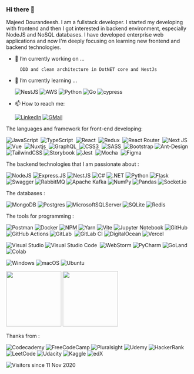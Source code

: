 ### Hi there 👋

Majeed Dourandeesh. I am a fullstack developer. I started my developing with frontend and then I got interested in backend environment, especially NodeJS  and NoSQL databases. I have developed enterprise web applications and now I'm deeply focusing on learning new frontend and backend technologies.


- 🔭 I’m currently working on ...
    
        DDD and clean architecture in DotNET core and NestJs
    
- 🌱 I’m currently learning ...


    ![NestJS](https://img.shields.io/badge/nestjs-%23E0234E.svg?style=flat&logo=nestjs&logoColor=white)
    ![AWS](https://img.shields.io/badge/AWS-%23FF9900.svg?style=flat&logo=amazon-aws&logoColor=white)
    ![Python](https://img.shields.io/badge/Python-3776AB?style=flat&logo=python&logoColor=white)
    ![Go](https://img.shields.io/badge/go-%2300ADD8.svg?style=flat&logo=go&logoColor=white)
    ![cypress](https://img.shields.io/badge/-cypress-%23E5E5E5?style=flat&logo=cypress&logoColor=058a5e)
    
  
-  📫 How to reach me: 

    [![LinkedIn](https://img.shields.io/badge/linkedin-f0f0f0?&style=flat&logo=linkedin&logoColor=white&color=0e76a8)](https://www.linkedin.com/in/majeed-dourandeesh/)
    [![GMail](https://img.shields.io/badge/gmail-f0f0f0?&style=flat&logo=gmail&logoColor=white&color=ea4335)](mailto:majeed.dl@gmail.com) 
<!--
**majeeddl/majeeddl** is a ✨ _special_ ✨ repository because its `README.md` (this file) appears on your GitHub profile.

Here are some ideas to get you started:

- 🔭 I’m currently working on ...
- 🌱 I’m currently learning ...
- 👯 I’m looking to collaborate on ...
- 🤔 I’m looking for help with ...
- 💬 Ask me about ...
- 📫 How to reach me: ...
- 😄 Pronouns: ...
- ⚡ Fun fact: ...
-->


The languages and framework for front-end developing:

![JavaScript](https://img.shields.io/badge/-JavaScript-05122A?style=flat&logo=javascript)&nbsp;
![TypeScript](https://img.shields.io/badge/-TypeScript-05122A?style=flat&logo=TypeScript)&nbsp;
![React](https://img.shields.io/badge/-React-05122A?style=flat&logo=react)&nbsp;
![Redux](https://img.shields.io/badge/Redux-593D88?style=flat&logo=redux&logoColor=white)&nbsp;
![React Router](https://img.shields.io/badge/React_Router-CA4245?style=flat&logo=react-router&logoColor=white)&nbsp;
![Next JS](https://img.shields.io/badge/Next-black?style=flat&logo=next.js&logoColor=white)
![Vue](https://img.shields.io/badge/-Vue-05122A?style=flat&logo=vue.js)&nbsp;
![Nuxtjs](https://img.shields.io/badge/Nuxt-002E3B?style=flat&logo=nuxtdotjs&logoColor=#00DC82)&nbsp;
![GraphQL](https://img.shields.io/badge/-GraphQL-E10098?style=flat&logo=graphql&logoColor=white)&nbsp;
![CSS3](https://img.shields.io/badge/-CSS3-05122A?style=flat&logo=CSS3&logoColor=1572B6)&nbsp;
![SASS](https://img.shields.io/badge/Sass-CC6699?style=flat&logo=sass&logoColor=white)&nbsp;
![Bootstrap](https://img.shields.io/badge/bootstrap-%23563D7C.svg?style=flat&logo=bootstrap&logoColor=white)
![Ant-Design](https://img.shields.io/badge/-AntDesign-%230170FE?style=flat&logo=ant-design&logoColor=white)&nbsp;
![TailwindCSS](https://img.shields.io/badge/tailwindcss-%2338B2AC.svg?style=flat&logo=tailwind-css&logoColor=white)
![Storybook](https://img.shields.io/badge/-Storybook-FF4785?style=flat&logo=storybook&logoColor=white)
![Jest](https://img.shields.io/badge/-jest-%23C21325?style=flat&logo=jest&logoColor=white)&nbsp;
![Mocha](https://img.shields.io/badge/-mocha-%238D6748?style=flat&logo=mocha&logoColor=white)&nbsp;
![Figma](https://img.shields.io/badge/figma-%23F24E1E.svg?style=flat&logo=figma&logoColor=white)

The backend technologies that I am passionate about  :

![NodeJS](https://img.shields.io/badge/node.js-6DA55F?style=flat&logo=node.js&logoColor=white)
![Express.JS](https://img.shields.io/badge/Express.js-404D59?style=flat)
![NestJS](https://img.shields.io/badge/nestjs-%23E0234E.svg?style=flat&logo=nestjs&logoColor=white)
![C#](https://img.shields.io/badge/c%23-%23239120.svg?style=flat&logo=c-sharp&logoColor=white)
![.NET](https://img.shields.io/badge/.NET-5C2D91?style=flat&logo=.net&logoColor=white)
![Python](https://img.shields.io/badge/Python-3776AB?style=flat&logo=python&logoColor=white)
![Flask](https://img.shields.io/badge/flask-%23000.svg?style=flat&logo=flask&logoColor=white)
![Swagger](https://img.shields.io/badge/-Swagger-%23Clojure?style=flat&logo=swagger&logoColor=white)
![RabbitMQ](https://img.shields.io/badge/Rabbitmq-FF6600?style=flat&logo=rabbitmq&logoColor=white)
![Apache Kafka](https://img.shields.io/badge/Apache%20Kafka-000?style=flat&logo=apachekafka)
![NumPy](https://img.shields.io/badge/numpy-%23013243.svg?style=flat&logo=numpy&logoColor=white)
![Pandas](https://img.shields.io/badge/pandas-%23150458.svg?style=flat&logo=pandas&logoColor=white)
![Socket.io](https://img.shields.io/badge/Socket.io-black?style=flat&logo=socket.io&badgeColor=010101)

The databases :

![MongoDB](https://img.shields.io/badge/MongoDB-%234ea94b.svg?style=flat&logo=mongodb&logoColor=white)
![Postgres](https://img.shields.io/badge/postgres-%23316192.svg?style=flat&logo=postgresql&logoColor=white)
![MicrosoftSQLServer](https://img.shields.io/badge/Microsoft%20SQL%20Sever-CC2927?style=flat&logo=microsoft%20sql%20server&logoColor=white)
![SQLite](https://img.shields.io/badge/sqlite-%2307405e.svg?style=flat&logo=sqlite&logoColor=white)
![Redis](https://img.shields.io/badge/redis-%23DD0031.svg?style=flat&logo=redis&logoColor=white)

The tools for programming :

![Postman](https://img.shields.io/badge/Postman-FF6C37?style=flat&logo=postman&logoColor=white)
![Docker](https://img.shields.io/badge/docker-%230db7ed.svg?style=flat&logo=docker&logoColor=white)
![NPM](https://img.shields.io/badge/NPM-%23000000.svg?style=flat&logo=npm&logoColor=white)
![Yarn](https://img.shields.io/badge/yarn-%232C8EBB.svg?style=flat&logo=yarn&logoColor=white)
![Vite](https://img.shields.io/badge/vite-%23646CFF.svg?style=flat&logo=vite&logoColor=white)
![Jupyter Notebook](https://img.shields.io/badge/jupyter-%23FA0F00.svg?style=flat&logo=jupyter&logoColor=white)
![GitHub](https://img.shields.io/badge/-GitHub-05122A?style=flat&logo=github)&nbsp;
![GitHub Actions](https://img.shields.io/badge/github%20actions-%232671E5.svg?style=flat&logo=githubactions&logoColor=white)
![GitLab](https://img.shields.io/badge/GitLab-330F63?style=flat&logo=gitlab&logoColor=white)&nbsp;
![GitLab CI](https://img.shields.io/badge/gitlab%20ci-%23181717.svg?style=flat&logo=gitlab&logoColor=white)
![DigitalOcean](https://img.shields.io/badge/DigitalOcean-%230167ff.svg?style=flat&logo=digitalOcean&logoColor=white)
![Vercel](https://img.shields.io/badge/vercel-%23000000.svg?style=flat&logo=vercel&logoColor=white)


![Visual Studio](https://img.shields.io/badge/Visual%20Studio-5C2D91.svg?style=flat&logo=visual-studio&logoColor=white)
![Visual Studio Code](https://img.shields.io/badge/-Visual%20Studio%20Code-05122A?style=flat&logo=visual-studio-code&logoColor=007ACC)&nbsp;
![WebStorm](https://img.shields.io/badge/webstorm-143?style=flat&logo=webstorm&logoColor=white&color=black)
![PyCharm](https://img.shields.io/badge/pycharm-143?style=flat&logo=pycharm&logoColor=black&color=black&labelColor=green)
![GoLand](https://img.shields.io/badge/GoLand-0f0f0f?&style=flat&logo=goland&logoColor=white)
![Colab](https://img.shields.io/badge/Colab-F9AB00?style=flat&logo=googlecolab&color=525252)



![Windows](https://img.shields.io/badge/Windows-0078D6?style=flat&logo=windows&logoColor=white)
![macOS](https://img.shields.io/badge/mac%20os-000000?style=flat&logo=macos&logoColor=F0F0F0)
![Ubuntu](https://img.shields.io/badge/Ubuntu-E95420?style=flat&logo=ubuntu&logoColor=white)

<img src="https://github-readme-stats.vercel.app/api?username=majeeddl&show_icons=true&theme=algolia&count_private=true" height="150" /> <img src="https://github-readme-stats.vercel.app/api/top-langs/?username=majeeddl&show_icons=true&layout=compact&theme=algolia&count_private=true" height="150" />

Thanks from : 

![Codecademy](https://img.shields.io/badge/Codecademy-FFF0E5?style=flat&logo=codecademy&logoColor=1F243A)
![FreeCodeCamp](https://img.shields.io/badge/Freecodecamp-%23123.svg?&style=flat&logo=freecodecamp&logoColor=green)
![Pluralsight](https://img.shields.io/badge/Pluralsight-EE3057?style=flat&logo=pluralsight&logoColor=white)
![Udemy](https://img.shields.io/badge/Udemy-A435F0?style=flat&logo=Udemy&logoColor=white)
![HackerRank](https://img.shields.io/badge/-Hackerrank-2EC866?style=flat&logo=HackerRank&logoColor=white)
![LeetCode](https://img.shields.io/badge/LeetCode-000000?style=flat&logo=LeetCode&logoColor=#d16c06)
![Udacity](https://img.shields.io/badge/Udacity-grey?style=flat&logo=udacity&logoColor=15B8E6)
![Kaggle](https://img.shields.io/badge/Kaggle-035a7d?style=flat&logo=kaggle&logoColor=white)
![edX](https://img.shields.io/badge/edX-%2302262B.svg?style=flat&logo=edX&logoColor=white)



![Visitors since 11 Nov 2020](http://estruyf-github.azurewebsites.net/api/VisitorHit?user=majeeddl&repo=majeeddl&countColor=%237B1E7A)
